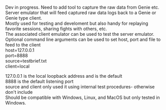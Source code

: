 Dev in progress.  Need to add tool to capture the raw data from Genie etc.  
  Server emulator that will feed captured raw data logs back to a Genie or Genie type client.  
Mostly used for testing and develoment but also handy for replaying favorite sessions, sharing fights with others, etc.  
The associated client emulator can be used to test the server emulator.  
Optional command line arguments can be used to set host, port and file to feed to the client  
host=127.0.0.1  
port=8888  
source=testbrief.txt  
client=local  
  
127.0.0.1 is the local loopback address and is the default  
8888 is the default listening port  
source and client only used it using internal test procedures- otherwise don't include   
Should be compatible with Windows, Linux, and MacOS but only tested in Windows.
